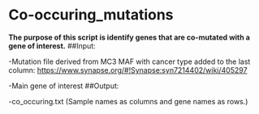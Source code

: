 # Co-occuring_mutations

**The purpose of this script is identify genes that are co-mutated with a gene of interest.**
##Input:

-Mutation file derived from MC3 MAF with cancer type added to the last column: https://www.synapse.org/#!Synapse:syn7214402/wiki/405297

-Main gene of interest
##Output:

-co_occuring.txt (Sample names as columns and gene names as rows.)
